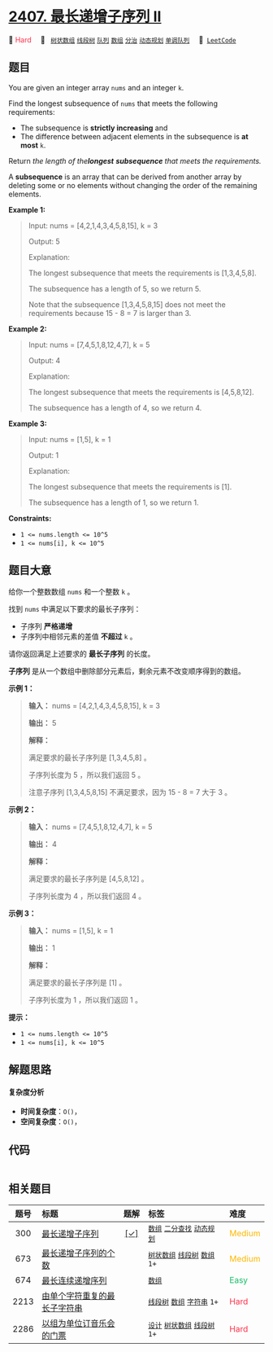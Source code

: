 # [2407. 最长递增子序列 II](https://leetcode.com/problems/longest-increasing-subsequence-ii)

🔴 <font color=#ff334b>Hard</font>&emsp; 🔖&ensp; [`树状数组`](/tag/binary-indexed-tree.md) [`线段树`](/tag/segment-tree.md) [`队列`](/tag/queue.md) [`数组`](/tag/array.md) [`分治`](/tag/divide-and-conquer.md) [`动态规划`](/tag/dynamic-programming.md) [`单调队列`](/tag/monotonic-queue.md)&emsp; 🔗&ensp;[`LeetCode`](https://leetcode.com/problems/longest-increasing-subsequence-ii)

## 题目

You are given an integer array `nums` and an integer `k`.

Find the longest subsequence of `nums` that meets the following requirements:

  * The subsequence is **strictly increasing** and
  * The difference between adjacent elements in the subsequence is **at most** `k`.

Return _the length of the**longest** **subsequence** that meets the
requirements._

A **subsequence** is an array that can be derived from another array by
deleting some or no elements without changing the order of the remaining
elements.



**Example 1:**

> Input: nums = [4,2,1,4,3,4,5,8,15], k = 3
> 
> Output: 5
> 
> Explanation:
> 
> The longest subsequence that meets the requirements is [1,3,4,5,8].
> 
> The subsequence has a length of 5, so we return 5.
> 
> Note that the subsequence [1,3,4,5,8,15] does not meet the requirements because 15 - 8 = 7 is larger than 3.

**Example 2:**

> Input: nums = [7,4,5,1,8,12,4,7], k = 5
> 
> Output: 4
> 
> Explanation:
> 
> The longest subsequence that meets the requirements is [4,5,8,12].
> 
> The subsequence has a length of 4, so we return 4.

**Example 3:**

> Input: nums = [1,5], k = 1
> 
> Output: 1
> 
> Explanation:
> 
> The longest subsequence that meets the requirements is [1].
> 
> The subsequence has a length of 1, so we return 1.

**Constraints:**

  * `1 <= nums.length <= 10^5`
  * `1 <= nums[i], k <= 10^5`


## 题目大意

给你一个整数数组 `nums` 和一个整数 `k` 。

找到 `nums` 中满足以下要求的最长子序列：

  * 子序列 **严格递增**
  * 子序列中相邻元素的差值 **不超过**  `k` 。

请你返回满足上述要求的 **最长子序列**  的长度。

**子序列**  是从一个数组中删除部分元素后，剩余元素不改变顺序得到的数组。



**示例 1：**

> 
> 
> 
> 
> 
> **输入：** nums = [4,2,1,4,3,4,5,8,15], k = 3
> 
> **输出：** 5
> 
> **解释：**
> 
> 满足要求的最长子序列是 [1,3,4,5,8] 。
> 
> 子序列长度为 5 ，所以我们返回 5 。
> 
> 注意子序列 [1,3,4,5,8,15] 不满足要求，因为 15 - 8 = 7 大于 3 。
> 
> 

**示例 2：**

> 
> 
> 
> 
> 
> **输入：** nums = [7,4,5,1,8,12,4,7], k = 5
> 
> **输出：** 4
> 
> **解释：**
> 
> 满足要求的最长子序列是 [4,5,8,12] 。
> 
> 子序列长度为 4 ，所以我们返回 4 。
> 
> 

**示例 3：**

> 
> 
> 
> 
> 
> **输入：** nums = [1,5], k = 1
> 
> **输出：** 1
> 
> **解释：**
> 
> 满足要求的最长子序列是 [1] 。
> 
> 子序列长度为 1 ，所以我们返回 1 。
> 
> 



**提示：**

  * `1 <= nums.length <= 10^5`
  * `1 <= nums[i], k <= 10^5`


## 解题思路

#### 复杂度分析

- **时间复杂度**：`O()`，
- **空间复杂度**：`O()`，

## 代码

```javascript

```

## 相关题目

<!-- prettier-ignore -->
| 题号 | 标题 | 题解 | 标签 | 难度 |
| :------: | :------ | :------: | :------ | :------ |
| 300 | [最长递增子序列](https://leetcode.com/problems/longest-increasing-subsequence) | [[✓]](/problem/0300.md) |  [`数组`](/tag/array.md) [`二分查找`](/tag/binary-search.md) [`动态规划`](/tag/dynamic-programming.md) | <font color=#ffb800>Medium</font> |
| 673 | [最长递增子序列的个数](https://leetcode.com/problems/number-of-longest-increasing-subsequence) |  |  [`树状数组`](/tag/binary-indexed-tree.md) [`线段树`](/tag/segment-tree.md) [`数组`](/tag/array.md) `1+` | <font color=#ffb800>Medium</font> |
| 674 | [最长连续递增序列](https://leetcode.com/problems/longest-continuous-increasing-subsequence) |  |  [`数组`](/tag/array.md) | <font color=#15bd66>Easy</font> |
| 2213 | [由单个字符重复的最长子字符串](https://leetcode.com/problems/longest-substring-of-one-repeating-character) |  |  [`线段树`](/tag/segment-tree.md) [`数组`](/tag/array.md) [`字符串`](/tag/string.md) `1+` | <font color=#ff334b>Hard</font> |
| 2286 | [以组为单位订音乐会的门票](https://leetcode.com/problems/booking-concert-tickets-in-groups) |  |  [`设计`](/tag/design.md) [`树状数组`](/tag/binary-indexed-tree.md) [`线段树`](/tag/segment-tree.md) `1+` | <font color=#ff334b>Hard</font> |

<style>
.blue {
    background-color: #096dd9;
    padding: 0.25rem 0.5rem;
    margin: 0;
    font-size: 0.85em;
    border-radius: 3px;
    color: white;
    font-weight: 500;
}
table th:first-of-type { width: 10%; }
table th:nth-of-type(2) { width: 35%; }
table th:nth-of-type(3) { width: 10%; }
table th:nth-of-type(4) { width: 35%; }
table th:nth-of-type(5) { width: 10%; }
</style>
